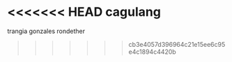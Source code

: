 <<<<<<< HEAD
cagulang 
=======
trangia
gonzales
rondether
>>>>>>> cb3e4057d396964c21e15ee6c95e4c1894c4420b
